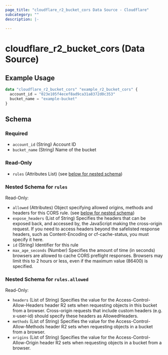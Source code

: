 ```yaml
---
page_title: "cloudflare_r2_bucket_cors Data Source - Cloudflare"
subcategory: ""
description: |-
  
---
```


# cloudflare_r2_bucket_cors (Data Source)



## Example Usage

```terraform
data "cloudflare_r2_bucket_cors" "example_r2_bucket_cors" {
  account_id = "023e105f4ecef8ad9ca31a8372d0c353"
  bucket_name = "example-bucket"
}
```

<!-- schema generated by tfplugindocs -->
## Schema

### Required

- `account_id` (String) Account ID
- `bucket_name` (String) Name of the bucket

### Read-Only

- `rules` (Attributes List) (see [below for nested schema](#nestedatt--rules))

<a id="nestedatt--rules"></a>
### Nested Schema for `rules`

Read-Only:

- `allowed` (Attributes) Object specifying allowed origins, methods and headers for this CORS rule. (see [below for nested schema](#nestedatt--rules--allowed))
- `expose_headers` (List of String) Specifies the headers that can be exposed back, and accessed by, the JavaScript making the cross-origin request. If you need to access headers beyond the safelisted response headers, such as Content-Encoding or cf-cache-status, you must specify it here.
- `id` (String) Identifier for this rule
- `max_age_seconds` (Number) Specifies the amount of time (in seconds) browsers are allowed to cache CORS preflight responses. Browsers may limit this to 2 hours or less, even if the maximum value (86400) is specified.

<a id="nestedatt--rules--allowed"></a>
### Nested Schema for `rules.allowed`

Read-Only:

- `headers` (List of String) Specifies the value for the Access-Control-Allow-Headers header R2 sets when requesting objects in this bucket from a browser. Cross-origin requests that include custom headers (e.g. x-user-id) should specify these headers as AllowedHeaders.
- `methods` (List of String) Specifies the value for the Access-Control-Allow-Methods header R2 sets when requesting objects in a bucket from a browser.
- `origins` (List of String) Specifies the value for the Access-Control-Allow-Origin header R2 sets when requesting objects in a bucket from a browser.


